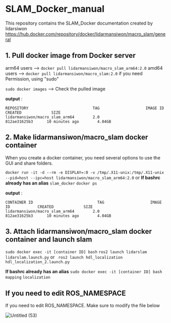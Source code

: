 # SLAM_Docker_manual
This repository contains the SLAM_Docker documentation created by lidarsiwon
https://hub.docker.com/repository/docker/lidarmansiwon/macro_slam/general

## 1. Pull docker image from Docker server

arm64 users --> ``` docker pull lidarmansiwon/macro_slam_arm64:2.0 ```
amd64 users --> ``` docker pull lidarmansiwon/macro_slam:2.0 ```
if you need Permission, using "sudo"

``` sudo docker images ``` --> Check the pulled image

**output** :  

```
REPOSITORY                            TAG                    IMAGE ID            CREATED             SIZE
lidarmansiwon/macro_slam_arm64        2.0                    812ae31625b3      10 minutes ago        4.04GB
```

## 2. Make lidarmansiwon/macro_slam docker container  

When you create a docker container, you need several options to use the GUI and share folders.

``` docker run -it -d --rm -e DISPLAY=:0 -v /tmp/.X11-unix:/tmp/.X11-unix --pid=host --ipc=host lidarmansiwon/macro_slam_arm64:2.0 ```
or 
**If bashrc already has an alias** 
``` slam_docker ``` 
``` docker ps ```

**output** :  

```
CONTAINER ID                            TAG                    IMAGE ID            CREATED             SIZE
lidarmansiwon/macro_slam_arm64        2.0                    812ae31625b3      10 minutes ago        4.04GB
```

## 3. Attach lidarmansiwon/macro_slam docker container and launch slam

``` sudo docker exec -it [container ID] bash ```
``` ros2 launch lidarslam lidarslam.launch.py ```
or 
``` ros2 launch hdl_localization hdl_localization_2.launch.py```

**If bashrc already has an alias** 
``` sudo docker exec -it [container ID] bash ```
``` mapping ``` 
``` localization ```

## If you need to edit ROS_NAMESPACE 

If you need to edit ROS_NAMESPACE. Make sure to modify the file below

![Untitled (53)](https://github.com/lidarmansiwon/SLAM_Docker_manual/assets/117976120/bb923350-f9fc-46d6-95e4-7216e20b7f9e)


